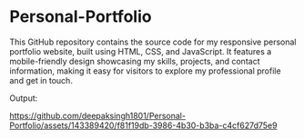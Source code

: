# Personal-Portfolio
This GitHub repository contains the source code for my responsive personal portfolio website, built using HTML, CSS, and JavaScript. It features a mobile-friendly design showcasing my skills, projects, and contact information, making it easy for visitors to explore my professional profile and get in touch.

Output:


https://github.com/deepaksingh1801/Personal-Portfolio/assets/143389420/f81f19db-3986-4b30-b3ba-c4cf627d75e9

